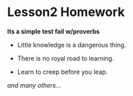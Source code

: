 # Lesson2 Homework

**Its a simple test fail w/proverbs**

* Little knowledge is a dangerous thing.

+ There is no royal road to learning.

* Learn to creep before you leap.

*and many others...*